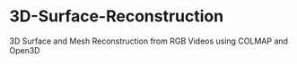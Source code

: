 # 3D-Surface-Reconstruction
3D Surface and Mesh Reconstruction from RGB Videos using COLMAP and Open3D
